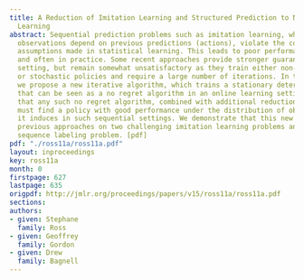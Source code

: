 ```yaml
---
title: A Reduction of Imitation Learning and Structured Prediction to No-Regret Online
  Learning
abstract: Sequential prediction problems such as imitation learning, where future
  observations depend on previous predictions (actions), violate the common i.i.d.
  assumptions made in statistical learning. This leads to poor performance in theory
  and often in practice. Some recent approaches provide stronger guarantees in this
  setting, but remain somewhat unsatisfactory as they train either non-stationary
  or stochastic policies and require a large number of iterations. In this paper,
  we propose a new iterative algorithm, which trains a stationary deterministic policy,
  that can be seen as a no regret algorithm in an online learning setting. We show
  that any such no regret algorithm, combined with additional reduction assumptions,
  must find a policy with good performance under the distribution of observations
  it induces in such sequential settings. We demonstrate that this new approach outperforms
  previous approaches on two challenging imitation learning problems and a benchmark
  sequence labeling problem. [pdf]
pdf: "./ross11a/ross11a.pdf"
layout: inproceedings
key: ross11a
month: 0
firstpage: 627
lastpage: 635
origpdf: http://jmlr.org/proceedings/papers/v15/ross11a/ross11a.pdf
sections: 
authors:
- given: Stephane
  family: Ross
- given: Geoffrey
  family: Gordon
- given: Drew
  family: Bagnell
---
```

